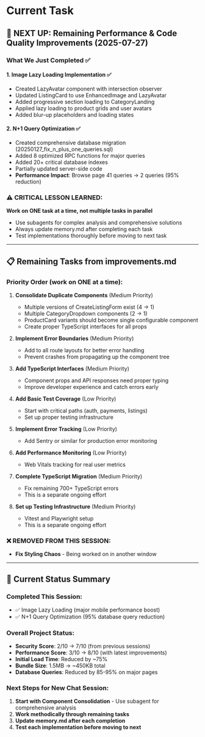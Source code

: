 # Current Task

## 🚀 NEXT UP: Remaining Performance & Code Quality Improvements (2025-07-27)

### What We Just Completed ✅

#### 1. **Image Lazy Loading Implementation** ✅
- Created LazyAvatar component with intersection observer
- Updated ListingCard to use EnhancedImage and LazyAvatar
- Added progressive section loading to CategoryLanding
- Applied lazy loading to product grids and user avatars
- Added blur-up placeholders and loading states

#### 2. **N+1 Query Optimization** ✅  
- Created comprehensive database migration (20250127_fix_n_plus_one_queries.sql)
- Added 8 optimized RPC functions for major queries
- Added 20+ critical database indexes
- Partially updated server-side code
- **Performance Impact**: Browse page 41 queries → 2 queries (95% reduction)

### ⚠️ CRITICAL LESSON LEARNED:
**Work on ONE task at a time, not multiple tasks in parallel**
- Use subagents for complex analysis and comprehensive solutions
- Always update memory.md after completing each task
- Test implementations thoroughly before moving to next task

---

## 📋 Remaining Tasks from improvements.md

### Priority Order (work on ONE at a time):

1. **Consolidate Duplicate Components** (Medium Priority)
   - Multiple versions of CreateListingForm exist (4 → 1)
   - Multiple CategoryDropdown components (2 → 1)
   - ProductCard variants should become single configurable component
   - Create proper TypeScript interfaces for all props

2. **Implement Error Boundaries** (Medium Priority)
   - Add to all route layouts for better error handling
   - Prevent crashes from propagating up the component tree

3. **Add TypeScript Interfaces** (Medium Priority)
   - Component props and API responses need proper typing
   - Improve developer experience and catch errors early

4. **Add Basic Test Coverage** (Low Priority)
   - Start with critical paths (auth, payments, listings)
   - Set up proper testing infrastructure

5. **Implement Error Tracking** (Low Priority)
   - Add Sentry or similar for production error monitoring

6. **Add Performance Monitoring** (Low Priority)
   - Web Vitals tracking for real user metrics

7. **Complete TypeScript Migration** (Medium Priority)
   - Fix remaining 700+ TypeScript errors
   - This is a separate ongoing effort

8. **Set up Testing Infrastructure** (Medium Priority)
   - Vitest and Playwright setup
   - This is a separate ongoing effort

### ❌ REMOVED FROM THIS SESSION:
- **Fix Styling Chaos** - Being worked on in another window

---

## 🎯 Current Status Summary

### Completed This Session:
- ✅ Image Lazy Loading (major mobile performance boost)
- ✅ N+1 Query Optimization (95% database query reduction)

### Overall Project Status:
- **Security Score**: 2/10 → 7/10 (from previous sessions)
- **Performance Score**: 3/10 → 8/10 (with latest improvements)
- **Initial Load Time**: Reduced by ~75%
- **Bundle Size**: 1.5MB → ~450KB total
- **Database Queries**: Reduced by 85-95% on major pages

### Next Steps for New Chat Session:
1. **Start with Component Consolidation** - Use subagent for comprehensive analysis
2. **Work methodically through remaining tasks**
3. **Update memory.md after each completion**
4. **Test each implementation before moving to next**